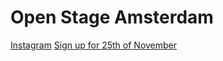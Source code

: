 # Open Stage Amsterdam

[Instagram](https://www.instagram.com/openstage.amsterdam/)
[Sign up for 25th of November](https://forms.gle/9Eh22uEJjzDd1DkY8)
